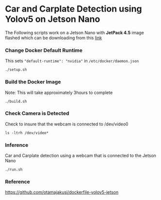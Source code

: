 # Car and Carplate Detection using Yolov5 on Jetson Nano

The Following scripts work on a Jetson Nano with **JetPack 4.5** image flashed which can be downloading from this [link](https://developer.nvidia.com/jetpack-sdk-45-archive)

### Change Docker Default Runtime
This sets ```"default-runtime": "nvidia"``` in ```/etc/docker/daemon.json```
```
./setup.sh
```
### Build the Docker Image 
Note: This will take approximately 3hours to complete
```
./build.sh
```

### Check Camera is Detected
Check to insure that the webcam is connected to /dev/video0
```
ls -ltrh /dev/video*
```

### Inference
Car and Carplate detection using a webcam that is connected to the Jetson Nano
```
./run.sh
```

### Reference

https://github.com/otamajakusi/dockerfile-yolov5-jetson
